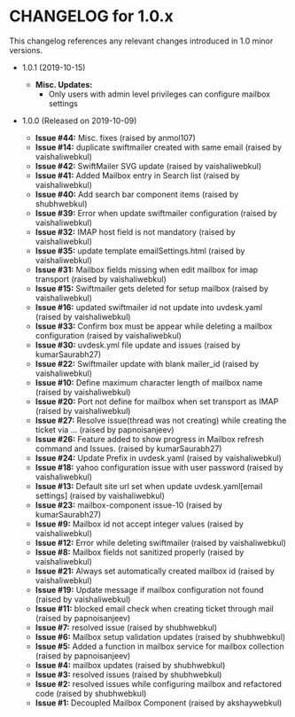 CHANGELOG for 1.0.x
===================

This changelog references any relevant changes introduced in 1.0 minor versions.

* 1.0.1 (2019-10-15)
    * **Misc. Updates:**
        * Only users with admin level privileges can configure mailbox settings

* 1.0.0 (Released on 2019-10-09)
    * **Issue #44:** Misc. fixes (raised by anmol107)
    * **Issue #14:** duplicate swiftmailer created with same email (raised by vaishaliwebkul)
    * **Issue #42:** SwiftMailer SVG update (raised by vaishaliwebkul)
    * **Issue #41:** Added Mailbox entry in Search  list (raised by vaishaliwebkul)
    * **Issue #40:** Add search bar component items (raised by shubhwebkul)
    * **Issue #39:** Error when update swiftmailer configuration (raised by vaishaliwebkul)
    * **Issue #32:** IMAP host field is not mandatory (raised by vaishaliwebkul)
    * **Issue #35:** update template emailSettings.html (raised by vaishaliwebkul)
    * **Issue #31:** Mailbox fields missing when edit mailbox for imap transport (raised by vaishaliwebkul)
    * **Issue #15:** Swiftmailer gets deleted for setup mailbox (raised by vaishaliwebkul)
    * **Issue #16:** updated swiftmailer id not update into uvdesk.yaml (raised by vaishaliwebkul)
    * **Issue #33:** Confirm box must be appear while deleting a mailbox configuration (raised by vaishaliwebkul)
    * **Issue #30:** uvdesk.yml file update and issues (raised by kumarSaurabh27)
    * **Issue #22:** Swiftmailer update with blank mailer_id (raised by vaishaliwebkul)
    * **Issue #10:** Define maximum character length of mailbox name (raised by vaishaliwebkul)
    * **Issue #20:** Port not define for mailbox when set transport as IMAP (raised by vaishaliwebkul)
    * **Issue #27:** Resolve issue(thread was not creating) while creating the ticket via … (raised by papnoisanjeev)
    * **Issue #26:** Feature added to show progress in Mailbox refresh command and Issues. (raised by kumarSaurabh27)
    * **Issue #24:** Update Prefix in uvdesk.yaml (raised by vaishaliwebkul)
    * **Issue #18:** yahoo configuration issue with user password  (raised by vaishaliwebkul)
    * **Issue #13:** Default site url set when update uvdesk.yaml[email settings] (raised by vaishaliwebkul)
    * **Issue #23:** mailbox-component issue-10 (raised by kumarSaurabh27)
    * **Issue #9:** Mailbox id not accept integer values  (raised by vaishaliwebkul)
    * **Issue #12:** Error while deleting swiftmailer (raised by vaishaliwebkul)
    * **Issue #8:** Mailbox fields not sanitized properly (raised by vaishaliwebkul)
    * **Issue #21:** Always set automatically created mailbox id  (raised by vaishaliwebkul)
    * **Issue #19:** Update message if mailbox configuration not found (raised by vaishaliwebkul)
    * **Issue #11:** blocked email check when creating ticket through mail (raised by papnoisanjeev)
    * **Issue #7:** resolved issue (raised by shubhwebkul)
    * **Issue #6:** Mailbox setup validation updates (raised by shubhwebkul)
    * **Issue #5:** Added a function in mailbox service for mailbox collection (raised by papnoisanjeev)
    * **Issue #4:** mailbox updates (raised by shubhwebkul)
    * **Issue #3:** resolved issues (raised by shubhwebkul)
    * **Issue #2:** resolved issues while configuring mailbox and refactored code (raised by shubhwebkul)
    * **Issue #1:** Decoupled Mailbox Component (raised by akshaywebkul)

